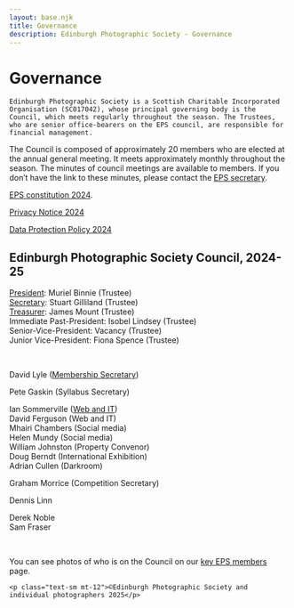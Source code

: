 ```yaml
---
layout: base.njk
title: Governance
description: Edinburgh Photographic Society - Governance
---
```


<div class="container mx-auto px-4 py-8">
  <div class="prose max-w-3xl mx-auto">
    <h1 class="text-3xl font-bold mb-6">Governance</h1>

    Edinburgh Photographic Society is a Scottish Charitable Incorporated Organisation (SC017042), whose principal governing body is the Council, which meets regularly throughout the season. The Trustees, who are senior office-bearers on the EPS council, are responsible for financial management.

The Council is composed of approximately 20 members who are elected at the annual general meeting. It meets approximately monthly throughout the season. The minutes of council meetings are available to members. If you don’t have the link to these minutes, please contact the [EPS secretary](mailto:secretary@edinburghphotographicsociety.co.uk).

[EPS constitution 2024](https://www.dropbox.com/scl/fi/j3gr3be558nsipclejzm4/EPS-Constitution-April-2021.pdf?rlkey=blb3xg24l479mh0clj8elifpx&dl=0).

[Privacy Notice 2024](https://www.dropbox.com/scl/fi/l7o6oj4n3723osjsl9aoj/EPS-Privacy-Notice-2024-V2.0.pdf?rlkey=6ifmawy95qhjomnwka6qkqyds&dl=0)

[Data Protection Policy 2024](https://www.dropbox.com/scl/fi/atzhrs3b6ij4avo3caaji/EPS-Data-Protection-Policy-2024-V2.1.pdf?rlkey=3t7pabuudeyg1d2uds9ocbpxv&dl=0)

## Edinburgh Photographic Society Council, 2024-25

[President](mailto:president@edinburghphotographicsociety.co.uk): Muriel Binnie (Trustee)  
[Secretary](mailto:secretary@edinburghphotographicsociety.co.uk): Stuart Gilliland&nbsp;(Trustee)  
[Treasurer](mailto:treasurer@edinburghphotographicsociety.co.uk): James Mount&nbsp;(Trustee)  
Immediate Past-President: Isobel Lindsey&nbsp;(Trustee)  
Senior-Vice-President: Vacancy&nbsp;(Trustee)  
Junior Vice-President: Fiona Spence&nbsp;(Trustee)

&nbsp;

David Lyle ([Membership Secretary](mailto:membership@edinburghphotographicsociety.co.uk))

Pete Gaskin (Syllabus Secretary)

Ian Sommerville ([Web and IT](mailto:webby@edinburghphotographicsociety.co.uk))  
David Ferguson (Web and IT)  
Mhairi Chambers (Social media)  
Helen Mundy (Social media)  
William Johnston (Property Convenor)  
Doug Berndt (International Exhibition)  
Adrian Cullen (Darkroom)

Graham Morrice (Competition Secretary)

Dennis Linn

Derek Noble  
Sam Fraser

&nbsp;

You can see photos of who is on the Council on our [key EPS members](/people/) page.

    <p class="text-sm mt-12">©Edinburgh Photographic Society and individual photographers 2025</p>
  </div>
</div>